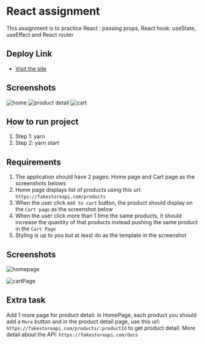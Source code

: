 # React assignment

This assignment is to practice React : passing props, React hook: useState, useEffect and React router

## Deploy Link
- [Visit the site](https://jamiekim828.github.io/ISA6-React_ShoppingCart)

## Screenshots
![home](https://github.com/jamiekim828/ISA6-React_ShoppingCart/blob/main/src/assets/1.png?raw=true)
![product detail](https://github.com/jamiekim828/ISA6-React_ShoppingCart/blob/main/src/assets/2.png?raw=true)
![cart](https://github.com/jamiekim828/ISA6-React_ShoppingCart/blob/main/src/assets/3.png?raw=true)

## How to run project

1. Step 1: yarn
2. Step 2: yarn start

## Requirements

1. The application should have 2 pages: Home page and Cart page as the screenshots belows
2. Home page displays list of products using this url: `https://fakestoreapi.com/products`
3. When the user click `Add to cart` button, the product should display on the `Cart page` as the screenshot below
4. When the user click more than 1 time the same products, it should increase the quantity of that products instead pushing the same product in the `Cart Page`
5. Styling is up to you but at least do as the template in the screenshot

## Screenshots

![homepage](./src/assets/homePage.png)

![cartPage](./src/assets/cartPage.png)

## Extra task

Add 1 more page for product detail: in HomePage, each product you should add a `More` button and in the product detail page, use this url: `https://fakestoreapi.com/products/:productId` to get product detail. More detail about the API: `https://fakestoreapi.com/docs`
